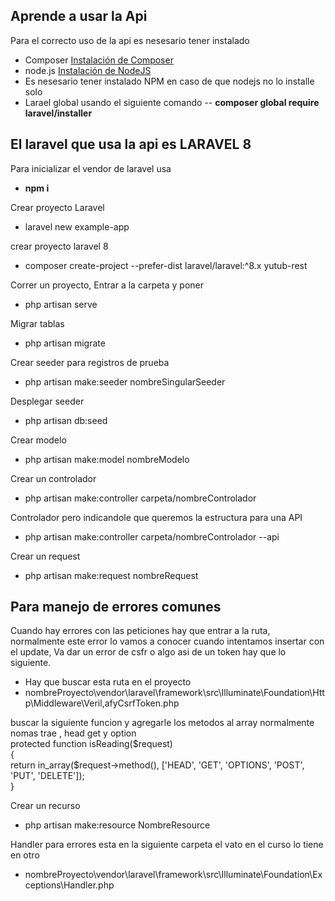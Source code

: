 ## Aprende a usar la Api
Para el correcto uso de la api es nesesario tener instalado 
- Composer [Instalación de Composer](https://getcomposer.org/Composer-Setup.exe) 
- node.js  [Instalación de NodeJS](https://nodejs.org/dist/v20.15.0/node-v20.15.0-x64.msi)
- Es nesesario tener instalado NPM en caso de que nodejs no lo installe solo
- Larael global usando el siguiente comando -- <b>composer global require laravel/installer</b>

## El laravel que usa la api es <b>LARAVEL 8</b>


Para inicializar el vendor de laravel usa
- <b>npm i</b>

Crear proyecto Laravel
- laravel new example-app

crear proyecto laravel 8
- composer create-project --prefer-dist laravel/laravel:^8.x yutub-rest

Correr un proyecto, Entrar a la carpeta y poner
- php artisan serve

Migrar tablas
- php artisan migrate

Crear seeder para registros de prueba
- php artisan make:seeder nombreSingularSeeder

Desplegar seeder
- php artisan db:seed

Crear modelo
- php artisan make:model nombreModelo

Crear un controlador
- php artisan make:controller carpeta/nombreControlador

Controlador pero indicandole que queremos la estructura para una API
- php artisan make:controller carpeta/nombreControlador --api

Crear un request
- php artisan make:request nombreRequest

## Para manejo de errores comunes
Cuando hay errores con las peticiones hay que entrar a la ruta, normalmente este error lo vamos a conocer cuando intentamos insertar con el update, Va dar un error de csfr o algo asi de un token hay que lo siguiente.

- Hay que buscar esta ruta en el proyecto
- nombreProyecto\vendor\laravel\framework\src\Illuminate\Foundation\Http\Middleware\Veril,afyCsrfToken.php


buscar la siguiente funcion y agregarle los metodos al array normalmente nomas trae , head get y option <br>
    protected function isReading($request) <br>
    { <br>
        return in_array($request->method(), ['HEAD', 'GET', 'OPTIONS', 'POST', 'PUT', 'DELETE']); <br>
    } <br>


Crear un recurso
- php artisan make:resource NombreResource

Handler para errores esta en la siguiente carpeta el vato en el curso lo tiene en otro
- nombreProyecto\vendor\laravel\framework\src\Illuminate\Foundation\Exceptions\Handler.php
